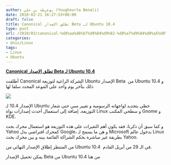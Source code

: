 ```yaml
---
author: يوغرطة بن علي (Youghourta Benali)
date: 2010-03-21 16:27:53+00:00
draft: false
title: Canonical تطلق الإصدار Beta لـ Ubuntu 10.4
type: post
url: /2010/03/canonical-%d8%aa%d8%b7%d9%84%d9%82-%d8%a7%d9%84%d8%a5%d8%b5%d8%af%d8%a7%d8%b1-beta-%d9%84%d9%80-ubuntu-10-4/
categories:
- Unix/Linux
tags:
- Linux
- Ubuntu
---
```


[**Canonical تطلق الإصدار Beta لـ Ubuntu 10.4**](https://www.it-scoop.com/2010/03/canonical-%d8%aa%d8%b7%d9%84%d9%82-%d8%a7%d9%84%d8%a5%d8%b5%d8%af%d8%a7%d8%b1-beta-%d9%84%d9%80-ubuntu-10-4/)


أطلقت Canonical الشركة الراعية لتوزيعة Ubuntu الإصدار Beta  من Ubuntu 10.4 و ذلك بتأخر يوم واحد على الموعد المحدد سلفا لها.

[![](https://www.it-scoop.com/wp-content/uploads/2010/03/new-logo-ubuntu-300x79.png)
](https://www.it-scoop.com/2010/03/canonical-%d8%aa%d8%b7%d9%84%d9%82-%d8%a7%d9%84%d8%a5%d8%b5%d8%af%d8%a7%d8%b1-beta-%d9%84%d9%80-ubuntu-10-4/)

الإصدار 10.4 لـ Ubuntu حظي بتجديد لواجهاته الرسومية و تغيير مس حتى شعار التوزيعة، إضافة إلى استعمال أحدث إصدارات نواة Linux و سطحي المكتب Gnome و KDE.

و كما سبق أن ذكرنا، فقد يكون أهم التغيرات على هذه التوزيعة هو استعمال محرك بحث Yahoo كمحرك افتراضي بدل Google، و هن ما يسمح لـ Microsoft بدخول عالم Linux بطريقة غير مباشرة بحكم الشراكة القائمة بينه و بين محرك بحث Yahoo.

من المنتظر إطلاق الإصدار النهائي من Ubuntu 10.4  في الـ 29 من أبريل القادم.

يمكن تحميل الإصدار Beta من Ubuntu 10.4 من هنا
